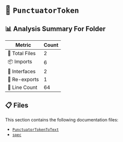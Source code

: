 # 📁 `PunctuatorToken`

## 📊 Analysis Summary For Folder

| Metric | Count |
|--------|-------|
| 📁 Total Files | 2 |
| 📦 Imports | 6 |
| 📐 Interfaces | 2 |
| 🔄 Re-exports | 1 |
| 🔢 Line Count | 64 |


## 📋 Files

This section contains the following documentation files:

- [`PunctuatorTokenToText`](./PunctuatorTokenToText.md)
- [`spec`](./spec.md)